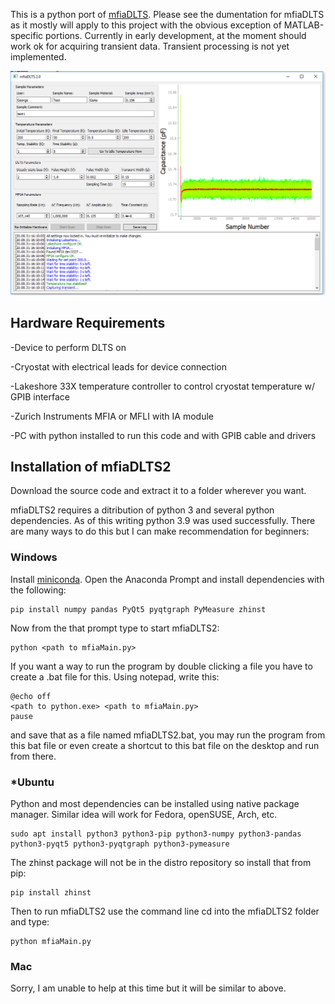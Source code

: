 This is a python port of [mfiaDLTS](https://github.com/nelsongt/mfiaDLTS). Please see the dumentation for mfiaDLTS as it mostly will apply to this project with the obvious exception of MATLAB-specific portions. Currently in early development, at the moment should work ok for acquiring transient data. Transient processing is not yet implemented.

![image](https://raw.githubusercontent.com/nelsongt/mfiaDLTS2/master/screenshot.png)


Hardware Requirements
------------

  -Device to perform DLTS on
  
  -Cryostat with electrical leads for device connection
  
  -Lakeshore 33X temperature controller to control cryostat temperature w/ GPIB interface
  
  -Zurich Instruments MFIA or MFLI with IA module
  
  -PC with python installed to run this code and with GPIB cable and drivers


Installation of mfiaDLTS2
------------

Download the source code and extract it to a folder wherever you want.

mfiaDLTS2 requires a ditribution of python 3 and several python dependencies. As of this writing python 3.9 was used successfully. There are many ways to do this but I can make recommendation for beginners:

### Windows
Install [miniconda](https://docs.conda.io/en/latest/miniconda.html). Open the Anaconda Prompt and install dependencies with the following:

    pip install numpy pandas PyQt5 pyqtgraph PyMeasure zhinst
  
Now from the that prompt type to start mfiaDLTS2:
  
    python <path to mfiaMain.py>
  
If you want a way to run the program by double clicking a file you have to create a .bat file for this. Using notepad, write this:
  
  
    @echo off
    <path to python.exe> <path to mfiaMain.py>
    pause
    
and save that as a file named mfiaDLTS2.bat, you may run the program from this bat file or even create a shortcut to this bat file on the desktop and run from there.
  

### \*Ubuntu
Python and most dependencies can be installed using native package manager. Similar idea will work for Fedora, openSUSE, Arch, etc.

    sudo apt install python3 python3-pip python3-numpy python3-pandas python3-pyqt5 python3-pyqtgraph python3-pymeasure
    
The zhinst package will not be in the distro repository so install that from pip:
    
    pip install zhinst
    
Then to run mfiaDLTS2 use the command line cd into the mfiaDLTS2 folder and type:
    
    python mfiaMain.py
    

### Mac
Sorry, I am unable to help at this time but it will be similar to above.
  


